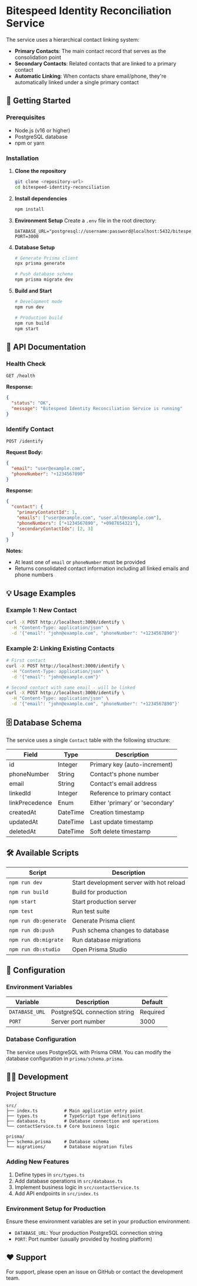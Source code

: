 # Bitespeed Identity Reconciliation Service

The service uses a hierarchical contact linking system:
- **Primary Contacts**: The main contact record that serves as the consolidation point
- **Secondary Contacts**: Related contacts that are linked to a primary contact
- **Automatic Linking**: When contacts share email/phone, they're automatically linked under a single primary contact

## 🚀 Getting Started

### Prerequisites

- Node.js (v16 or higher)
- PostgreSQL database
- npm or yarn

### Installation

1. **Clone the repository**
   ```bash
   git clone <repository-url>
   cd bitespeed-identity-reconciliation
   ```

2. **Install dependencies**
   ```bash
   npm install
   ```

3. **Environment Setup**
   Create a `.env` file in the root directory:
   ```env
   DATABASE_URL="postgresql://username:password@localhost:5432/bitespeed_db"
   PORT=3000
   ```

4. **Database Setup**
   ```bash
   # Generate Prisma client
   npx prisma generate
   
   # Push database schema
   npm prisma migrate dev
   ```

5. **Build and Start**
   ```bash
   # Development mode
   npm run dev
   
   # Production build
   npm run build
   npm start
   ```

## 📡 API Documentation

### Health Check
```http
GET /health
```

**Response:**
```json
{
  "status": "OK",
  "message": "Bitespeed Identity Reconciliation Service is running"
}
```

### Identify Contact
```http
POST /identify
```

**Request Body:**
```json
{
  "email": "user@example.com",
  "phoneNumber": "+1234567890"
}
```

**Response:**
```json
{
  "contact": {
    "primaryContatctId": 1,
    "emails": ["user@example.com", "user.alt@example.com"],
    "phoneNumbers": ["+1234567890", "+0987654321"],
    "secondaryContactIds": [2, 3]
  }
}
```

**Notes:**
- At least one of `email` or `phoneNumber` must be provided
- Returns consolidated contact information including all linked emails and phone numbers

## 💡 Usage Examples

### Example 1: New Contact
```bash
curl -X POST http://localhost:3000/identify \
  -H "Content-Type: application/json" \
  -d '{"email": "john@example.com", "phoneNumber": "+1234567890"}'
```

### Example 2: Linking Existing Contacts
```bash
# First contact
curl -X POST http://localhost:3000/identify \
  -H "Content-Type: application/json" \
  -d '{"email": "john@example.com"}'

# Second contact with same email - will be linked
curl -X POST http://localhost:3000/identify \
  -H "Content-Type: application/json" \
  -d '{"email": "john@example.com", "phoneNumber": "+1234567890"}'
```

## 🗄️ Database Schema

The service uses a single `Contact` table with the following structure:

| Field | Type | Description |
|-------|------|-------------|
| id | Integer | Primary key (auto-increment) |
| phoneNumber | String | Contact's phone number |
| email | String | Contact's email address |
| linkedId | Integer | Reference to primary contact |
| linkPrecedence | Enum | Either 'primary' or 'secondary' |
| createdAt | DateTime | Creation timestamp |
| updatedAt | DateTime | Last update timestamp |
| deletedAt | DateTime | Soft delete timestamp |

## 🛠️ Available Scripts

| Script | Description |
|--------|-------------|
| `npm run dev` | Start development server with hot reload |
| `npm run build` | Build for production |
| `npm start` | Start production server |
| `npm test` | Run test suite |
| `npm run db:generate` | Generate Prisma client |
| `npm run db:push` | Push schema changes to database |
| `npm run db:migrate` | Run database migrations |
| `npm run db:studio` | Open Prisma Studio |

## 🔧 Configuration

### Environment Variables

| Variable | Description | Default |
|----------|-------------|---------|
| `DATABASE_URL` | PostgreSQL connection string | Required |
| `PORT` | Server port number | 3000 |

### Database Configuration

The service uses PostgreSQL with Prisma ORM. You can modify the database configuration in `prisma/schema.prisma`.

## 🏃‍♂️ Development

### Project Structure
```
src/
├── index.ts          # Main application entry point
├── types.ts          # TypeScript type definitions
├── database.ts       # Database connection and operations
└── contactService.ts # Core business logic

prisma/
├── schema.prisma     # Database schema
└── migrations/       # Database migration files
```

### Adding New Features

1. Define types in `src/types.ts`
2. Add database operations in `src/database.ts`
3. Implement business logic in `src/contactService.ts`
4. Add API endpoints in `src/index.ts`

### Environment Setup for Production

Ensure these environment variables are set in your production environment:
- `DATABASE_URL`: Your production PostgreSQL connection string
- `PORT`: Port number (usually provided by hosting platform)

## ❤️ Support

For support, please open an issue on GitHub or contact the development team.